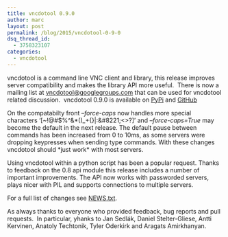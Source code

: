 ```yaml
---
title: vncdotool 0.9.0
author: marc
layout: post
permalink: /blog/2015/vncdotool-0-9-0
dsq_thread_id:
  - 3758323107
categories:
  - vncdotool
---
```

vncdotool is a command line VNC client and library, this release improves server compatibility and makes the library API more useful.  There is now a mailing list at [vncdotool@googlegroups.com][1] that can be used for vncdotool related discussion.  vncdotool 0.9.0 is available on [PyPi][2] and [GitHub][3]

On the compatabilty front *&#8211;force-caps* now handles more special characters &#8216;[~!@#$%^&*()_+{}|:\&#8221;<>?]&#8217; and *&#8211;force-caps=True* may become the default in the next release. The default pause between commands has been increased from 0 to 10ms, as some servers were dropping keypresses when sending type commands. With these changes vncdotool should \*just work\* with most servers.

Using vncdotool within a python script has been a popular request. Thanks to feedback on the 0.8 api module this release includes a number of important improvements. The API now works with passworded servers, plays nicer with PIL and supports connections to multiple servers.

For a full list of changes see [NEWS.txt][4].

As always thanks to everyone who provided feedback, bug reports and pull requests.  In particular, yhanks to Jan Sedlák, Daniel Stelter-Gliese, Antti Kervinen, Anatoly Techtonik, Tyler Oderkirk and Aragats Amirkhanyan.

&nbsp;

&nbsp;

 [1]: mailto:vncdotool@googlegroups.com "Google Groups"
 [2]: https://pypi.python.org/pypi/vncdotool/0.9.0 "PyPi"
 [3]: https://github.com/sibson/vncdotool/releases/tag/v0.9.0 "GitHub"
 [4]: https://github.com/sibson/vncdotool/blob/master/HISTORY.txt "HISTORY.txt"